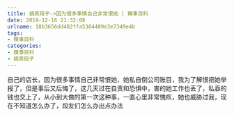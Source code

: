 ```yaml
---
title: 搞笑段子->因为很多事情自己非常恨她 | 糗事百科
date: 2019-12-16 21:32:08
urlname: 18b3656dd402ffa5364489e3e7349e4b
tags: 
- 糗事百科
categories:
- 糗事百科
- 搞笑段子
---
```

自己的店长，因为很多事情自己非常恨她，她私自倒公司账目，我为了解恨把她举报了，但是事后又后悔了，这几天过在自责和恐惧中，害的她工作也丢了，私吞的钱也交上了，从小到大做的第一次这种事，一直心里非常愧疚，她也威胁过我，现在不知道怎么办了，段友们怎么办出点办法


